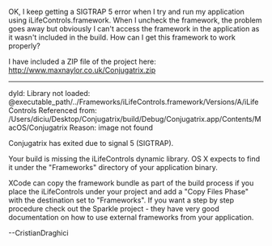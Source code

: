

OK, I keep getting a SIGTRAP 5 error when I try and run my application using iLifeControls.framework. When I uncheck the framework, the problem goes away but obviously I can't access the framework in the application as it wasn't included in the build. How can I get this framework to work properly?

I have included a ZIP file of the project here: http://www.maxnaylor.co.uk/Conjugatrix.zip

----

    

dyld: Library not loaded: @executable_path/../Frameworks/iLifeControls.framework/Versions/A/iLifeControls
  Referenced from: /Users/diciu/Desktop/Conjugatrix/build/Debug/Conjugatrix.app/Contents/MacOS/Conjugatrix
  Reason: image not found

Conjugatrix has exited due to signal 5 (SIGTRAP).


Your build is missing the iLifeControls dynamic library. OS X expects to find it under the "Frameworks" directory of your application binary.


XCode can copy the framework bundle as part of the build process if you place the iLifeControls under your project and add a "Copy Files Phase" with the destination set to "Frameworks".
If you want a step by step procedure check out the Sparkle project - they have very good documentation on how to use external frameworks from your application.

--CristianDraghici
